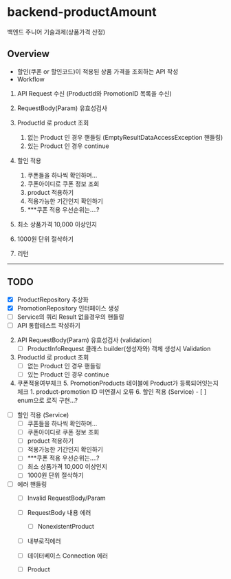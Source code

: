 # backend-productAmount
백엔드 주니어 기술과제(상품가격 산정)

## Overview
- 할인(쿠폰 or 할인코드)이 적용된 상품 가격을 조회하는 API 작성
- Workflow
 
1. API Request 수신 (ProductId와 PromotionID 목록을 수신)
2. RequestBody(Param) 유효성검사
3. ProductId 로 product 조회
   1. 없는 Product 인 경우 핸들링 (EmptyResultDataAccessException 핸들링)
   2. 있는 Product 인 경우 continue

5. 할인 적용
   1. 쿠폰들을 하나씩 확인하며...
   2. 쿠폰아이디로 쿠폰 정보 조회
   3. product 적용하기
   4. 적용가능한 기간인지 확인하기
   4. ***쿠폰 적용 우선순위는....?
6. 최소 상품가격 10,000 이상인지
7. 1000원 단위 절삭하기
8. 리턴

---------

## TODO

- [x] ProductRepository 추상화
- [x] PromotionRepository 인터페이스 생성
- [ ] Service의 쿼리 Result 없을경우의 핸들링
- [ ] API 통합테스트 작성하기 
2. API RequestBody(Param) 유효성검사 (validation)
   - [ ] ProductInfoRequest 클래스 builder(생성자와) 객체 생성시 Validation
3. ProductId 로 product 조회
   - [ ] 없는 Product 인 경우 핸들링
   - [ ] 있는 Product 인 경우 continue
4. 쿠폰적용여부체크
    5. PromotionProducts 테이블에 Product가 등록되어잇는지 체크
       1. product-promotion ID 미연결시 오류
    6. 할인 적용 (Service)
       - [ ] enum으로 로직 구현...?
- [ ] 할인 적용 (Service)
   - [ ] 쿠폰들을 하나씩 확인하며...
   - [ ] 쿠폰아이디로 쿠폰 정보 조회
   - [ ] product 적용하기
   - [ ] 적용가능한 기간인지 확인하기
   - [ ] ***쿠폰 적용 우선순위는....?
   - [ ] 최소 상품가격 10,000 이상인지
   - [ ] 1000원 단위 절삭하기
- [ ] 에러 핸들링
   - [ ] Invalid RequestBody/Param
   - [ ] RequestBody 내용 에러
      - [ ] NonexistentProduct
   - [ ] 내부로직에러
   - [ ] 데이터베이스 Connection 에러
   - [ ] Product

